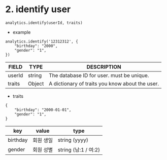 # 2. identify user

```
analytics.identify(userId, traits)
```

* example

```
analytics.identify('12312312', {
	"birthday": "2000",
	"gender": "1",
})
```



| FIELD  | TYPE   | DESCRIPTION                                     |
| ------ | ------ | ----------------------------------------------- |
| userId | string | The database ID for user. must be unique.       |
| traits | Object | A dictionary of traits you know about the user. |

* traits

```jsdoc
{
	"birthday": "2000-01-01",
	"gender": "1",
}
```

| key      | value | type               |
| -------- | ----- | ------------------ |
| birthday | 회원 생일 | string (yyyy)      |
| gender   | 회원 성별 | string (남:1 / 여:2) |

